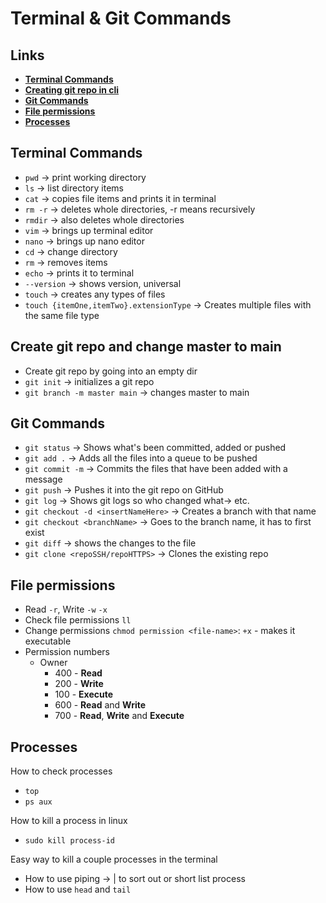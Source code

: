 # Terminal & Git Commands

## Links

- **[Terminal Commands](#terminal-commands)**
- **[Creating git repo in cli](#create-git-repo-and-change-master-to-main)**
- **[Git Commands](#git-commands)**
- **[File permissions](#file-permissions)**
- **[Processes](#processes)**

## Terminal Commands

- `pwd` -> print working directory
- `ls` -> list directory items
- `cat` -> copies file items and prints it in terminal
- `rm -r` -> deletes whole directories, -r means recursively
- `rmdir` -> also deletes whole directories
- `vim` -> brings up terminal editor
- `nano` -> brings up nano editor
- `cd` -> change directory
- `rm` -> removes items
- `echo` -> prints it to terminal
- `--version` -> shows version, universal
- `touch` -> creates any types of files
- `touch {itemOne,itemTwo}.extensionType` -> Creates multiple files with the same file type

## Create git repo and change master to main

- Create git repo by going into an empty dir
- `git init` -> initializes a git repo
- `git branch -m master main` -> changes master to main

## Git Commands

- `git status` -> Shows what's been committed, added or pushed
- `git add .` -> Adds all the files into a queue to be pushed
- `git commit -m` -> Commits the files that have been added with a message
- `git push` -> Pushes it into the git repo on GitHub
- `git log` -> Shows git logs so who changed what-> etc.
- `git checkout -d <insertNameHere>` -> Creates a branch with that name
- `git checkout <branchName>` -> Goes to the branch name, it has to first exist
- `git diff` -> shows the changes to the file
- `git clone <repoSSH/repoHTTPS>` -> Clones the existing repo

## File permissions

- Read `-r`, Write `-w` `-x`
- Check file permissions `ll`
- Change permissions `chmod permission <file-name>`: `+x` - makes it executable
- Permission numbers
  - Owner
    - 400 - **Read**
    - 200 - **Write**
    - 100 - **Execute**
    - 600 - **Read** and **Write**
    - 700 - **Read**, **Write** and **Execute**

## Processes

How to check processes
- `top`
- `ps aux`

How to kill a process in linux
- `sudo kill process-id`

Easy way to kill a couple processes in the terminal

- How to use piping -> | to sort out or short list process
- How to use `head` and `tail`



